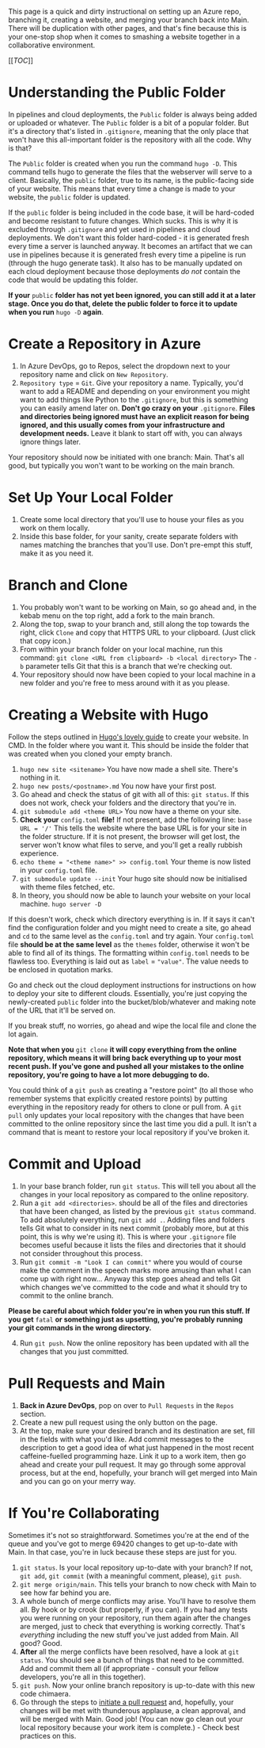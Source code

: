 This page is a quick and dirty instructional on setting up an Azure repo, branching it, creating a website, and merging your branch back into Main. There will be duplication with other pages, and that's fine because this is your one-stop shop when it comes to smashing a website together in a collaborative environment.

[[_TOC_]]

# Understanding the Public Folder

In pipelines and cloud deployments, the `Public` folder is always being added or uploaded or whatever. The `Public` folder is a bit of a popular folder. But it's a directory that's listed in `.gitignore`, meaning that the only place that won't have this all-important folder is the repository with all the code. Why is that?

The `Public` folder is created when you run the command `hugo -D`. This command tells hugo to generate the files that the webserver will serve to a client. Basically, the `public` folder, true to its name, is the public-facing side of your website. This means that every time a change is made to your website, the `public` folder is updated.

If the `public` folder is being included in the code base, it will be hard-coded and become resistant to future changes. Which sucks. This is why it is excluded through `.gitignore` and yet used in pipelines and cloud deployments. We don't want this folder hard-coded - it is generated fresh every time a server is launched anyway. It becomes an artifact that we can use in pipelines because it is generated fresh every time a pipeline is run (through the hugo generate task). It also has to be manually updated on each cloud deployment because those deployments *do not* contain the code that would be updating this folder.

**If your** `public` **folder has not yet been ignored, you can still add it at a later stage. Once you do that, delete the public folder to force it to update when you run** `hugo -D` **again**.

# Create a Repository in Azure
1. In Azure DevOps, go to Repos, select the dropdown next to your repository name and click on `New Repository`.
1. `Repository type` = `Git`.
Give your repository a name.
Typically, you'd want to add a README and depending on your environment you might want to add things like Python to the `.gitignore`, but this is something you can easily amend later on. **Don't go crazy on your** `.gitignore`. **Files and directories being ignored must have an explicit reason for being ignored, and this usually comes from your infrastructure and development needs.** Leave it blank to start off with, you can always ignore things later.

Your repository should now be initiated with one branch: Main. That's all good, but typically you won't want to be working on the main branch.

# Set Up Your Local Folder
1. Create some local directory that you'll use to house your files as you work on them locally.
1. Inside this base folder, for your sanity, create separate folders with names matching the branches that you'll use. Don't pre-empt this stuff, make it as you need it.

# Branch and Clone
1. You probably won't want to be working on Main, so go ahead and, in the kebab menu on the top right, add a fork to the main branch.
1. Along the top, swap to your branch and, still along the top towards the right, click `Clone` and copy that HTTPS URL to your clipboard. (Just click that copy icon.)
1. From within your branch folder on your local machine, run this command:
`git clone <URL from clipboard> -b <local directory>`
The `-b` parameter tells Git that this is a branch that we're checking out.
1. Your repository should now have been copied to your local machine in a new folder and you're free to mess around with it as you please.

# Creating a Website with Hugo

Follow the steps outlined in [Hugo's lovely guide](https://gohugo.io/getting-started/quick-start/) to create your website. In CMD. In the folder where you want it. This should be inside the folder that was created when you cloned your empty branch.

1. `hugo new site <sitename>`
You have now made a shell site. There's nothing in it.
1. `hugo new posts/<postname>.md`
You now have your first post.
1. Go ahead and check the status of git with all of this: `git status`. If this does not work, check your folders and the directory that you're in.
1. `git submodule add <theme URL>`
You now have a theme on your site.
1. **Check your** `config.toml` **file!** If not present, add the following line:
`base URL = '/'`
This tells the website where the base URL is for your site in the folder structure. If it is not present, the browser will get lost, the server won't know what files to serve, and you'll get a really rubbish experience.
1. `echo theme = "<theme name>" >> config.toml`
Your theme is now listed in your `config.toml` file.
1. `git submodule update --init`
Your hugo site should now be initialised with theme files fetched, etc.
1. In theory, you should now be able to launch your website on your local machine.
`hugo server -D`

If this doesn't work, check which directory everything is in. If it says it can't find the configuration folder and you might need to create a site, go ahead and `cd` to the same level as the `config.toml` and try again. Your `config.toml` file **should be at the same level** as the `themes` folder, otherwise it won't be able to find all of its things. The formatting within `config.toml` needs to be flawless too. Everything is laid out as `label` = `"value"`. The value needs to be enclosed in quotation marks.

Go and check out the cloud deployment instructions for instructions on how to deploy your site to different clouds. Essentially, you're just copying the newly-created `public` folder into the bucket/blob/whatever and making note of the URL that it'll be served on.

If you break stuff, no worries, go ahead and wipe the local file and clone the lot again.

**Note that when you** `git clone` **it will copy everything from the online repository, which means it will bring back everything up to your most recent push. If you've gone and pushed all your mistakes to the online repository, you're going to have a lot more debugging to do.**

You could think of a `git push` as creating a "restore point" (to all those who remember systems that explicitly created restore points) by putting everything in the repository ready for others to clone or pull from. A `git pull` only updates your local repository with the changes that have been committed to the online repository since the last time you did a pull. It isn't a command that is meant to restore your local repository if you've broken it.

# Commit and Upload
1. In your base branch folder, run `git status`. This will tell you about all the changes in your local repository as compared to the online repository.
1. Run a `git add <directories>`. <directories> should be all of the files and directories that have been changed, as listed by the previous `git status` command. To add absolutely everything, run `git add .`. Adding files and folders tells Git what to consider in its next commit (probably more, but at this point, this is why we're using it). This is where your `.gitignore` file becomes useful because it lists the files and directories that it should not consider throughout this process.
1. Run `git commit -m "Look I can commit"` where you would of course make the comment in the speech marks more amusing than what I can come up with right now...
Anyway this step goes ahead and tells Git which changes we've committed to the code and what it should try to commit to the online branch.

**Please be careful about which folder you're in when you run this stuff. If you get** `fatal` **or something just as upsetting, you're probably running your git commands in the wrong directory.**

4. Run `git push`. Now the online repository has been updated with all the changes that you just committed.

# Pull Requests and Main
1. **Back in Azure DevOps**, pop on over to `Pull Requests` in the `Repos` section.
1. Create a new pull request using the only button on the page.
1. At the top, make sure your desired branch and its destination are set, fill in the fields with what you'd like. Add commit messages to the description to get a good idea of what just happened in the most recent caffeine-fuelled programming haze. Link it up to a work item, then go ahead and create your pull request. It may go through some approval process, but at the end, hopefully, your branch will get merged into Main and you can go on your merry way.

# If You're Collaborating
Sometimes it's not so straightforward. Sometimes you're at the end of the queue and you've got to merge 69420 changes to get up-to-date with Main. In that case, you're in luck because these steps are just for you.
1. `git status`. Is your local repository up-to-date with your branch? If not, `git add`, `git commit` (with a meaningful comment, please), `git push`.
1. `git merge origin/main`. This tells your branch to now check with Main to see how far behind you are.
1. A whole bunch of merge conflicts may arise. You'll have to resolve them all. By hook or by crook (but properly, if you can). If you had any tests you were running on your repository, run them again after the changes are merged, just to check that everything is working correctly. That's *everything* including the new stuff you've just added from Main. All good? Good.
1. **After** all the merge conflicts have been resolved, have a look at `git status`. You should see a bunch of things that need to be committed. Add and commit them all (if appropriate - consult your fellow developers, you're all in this together).
1. `git push`. Now your online branch repository is up-to-date with this new code chimaera.
1. Go through the steps to [initiate a pull request](/ce02-wiki/Using-Pipelines/Pipelines/Pipelines,-Repos,-and-Pull-Requests) and, hopefully, your changes will be met with thunderous applause, a clean approval, and will be merged with Main. Good job! (You can now go clean out your local repository because your work item is complete.) - Check best practices on this.